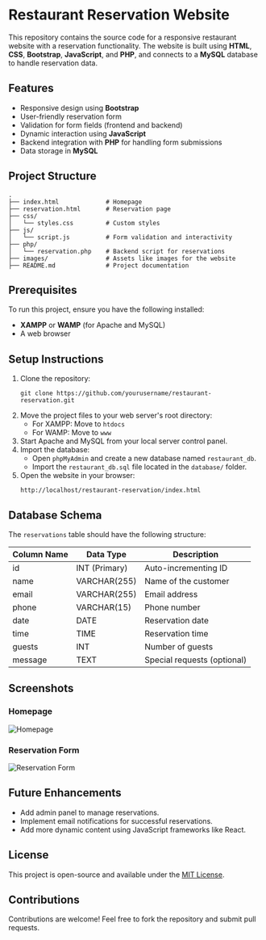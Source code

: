 # Restaurant Reservation Website

This repository contains the source code for a responsive restaurant website with a reservation functionality. The website is built using **HTML**, **CSS**, **Bootstrap**, **JavaScript**, and **PHP**, and connects to a **MySQL** database to handle reservation data.

## Features
- Responsive design using **Bootstrap**
- User-friendly reservation form
- Validation for form fields (frontend and backend)
- Dynamic interaction using **JavaScript**
- Backend integration with **PHP** for handling form submissions
- Data storage in **MySQL**

## Project Structure
```
.
├── index.html             # Homepage
├── reservation.html       # Reservation page
├── css/
│   └── styles.css         # Custom styles
├── js/
│   └── script.js          # Form validation and interactivity
├── php/
│   └── reservation.php    # Backend script for reservations
├── images/                # Assets like images for the website
├── README.md              # Project documentation
```

## Prerequisites
To run this project, ensure you have the following installed:
- **XAMPP** or **WAMP** (for Apache and MySQL)
- A web browser

## Setup Instructions
1. Clone the repository:
   ```
   git clone https://github.com/yourusername/restaurant-reservation.git
   ```
2. Move the project files to your web server's root directory:
   - For XAMPP: Move to `htdocs`
   - For WAMP: Move to `www`
3. Start Apache and MySQL from your local server control panel.
4. Import the database:
   - Open `phpMyAdmin` and create a new database named `restaurant_db`.
   - Import the `restaurant_db.sql` file located in the `database/` folder.
5. Open the website in your browser:
   ```
   http://localhost/restaurant-reservation/index.html
   ```

## Database Schema
The `reservations` table should have the following structure:

| Column Name  | Data Type     | Description                  |
|--------------|---------------|------------------------------|
| id           | INT (Primary) | Auto-incrementing ID         |
| name         | VARCHAR(255)  | Name of the customer         |
| email        | VARCHAR(255)  | Email address                |
| phone        | VARCHAR(15)   | Phone number                 |
| date         | DATE          | Reservation date             |
| time         | TIME          | Reservation time             |
| guests       | INT           | Number of guests             |
| message      | TEXT          | Special requests (optional)  |

## Screenshots
### Homepage
![Homepage](images/homepage-screenshot.png)

### Reservation Form
![Reservation Form](images/reservation-form-screenshot.png)

## Future Enhancements
- Add admin panel to manage reservations.
- Implement email notifications for successful reservations.
- Add more dynamic content using JavaScript frameworks like React.

## License
This project is open-source and available under the [MIT License](LICENSE).

## Contributions
Contributions are welcome! Feel free to fork the repository and submit pull requests.
